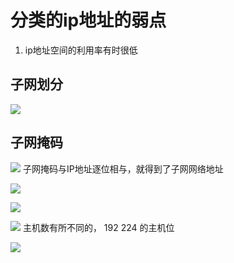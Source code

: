 # 分类的ip地址的弱点
1. ip地址空间的利用率有时很低


## 子网划分

![](https://files.mdnice.com/user/8332/cccd2663-cb78-4af9-899b-4024a60bfec2.png)

## 子网掩码

![](https://files.mdnice.com/user/8332/df3e8722-dac3-42bc-920c-aa440b553227.png)
子网掩码与IP地址逐位相与，就得到了子网网络地址


![](https://files.mdnice.com/user/8332/11deb9bd-680a-41fd-b346-bec9e82313d2.png)

![](https://files.mdnice.com/user/8332/e2a6637b-6510-494d-a2fc-db9700b6cb12.png)




![](https://files.mdnice.com/user/8332/52b1690d-42eb-4833-8264-27af21d47b8b.png)
主机数有所不同的， 192  224 的主机位 



![](https://files.mdnice.com/user/8332/7962ee3e-85bc-4c06-8169-0fa923f4205f.png)
